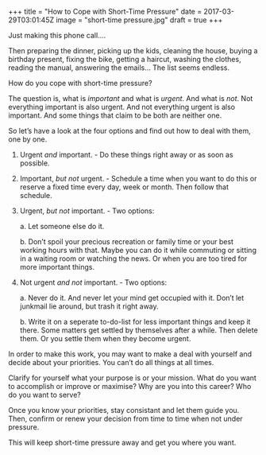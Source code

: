 +++
title = "How to Cope with Short-Time Pressure"
date = 2017-03-29T03:01:45Z
image = "short-time pressure.jpg"
draft = true
+++

Just making this phone call....

Then preparing the dinner, picking up the kids, cleaning the house, buying a birthday present, fixing the bike, getting a haircut, washing the clothes, reading the manual, answering the emails… The list seems endless.

How do you cope with short-time pressure?

The question is, what is *important* and what is *urgent*. And what is *not*. Not everything important is also urgent. And not everything urgent is also important. And some things that claim to be both are neither one.

So let’s have a look at the four options and find out how to deal with them, one by one.

1. Urgent *and* important. - Do these things right away or as soon as possible.

2. Important, *but not* urgent. - Schedule a time when you want to do this or reserve a fixed time every day, week or month. Then follow that schedule.

3. Urgent, *but not* important. - Two options:

    a. Let someone else do it. 

    b. Don’t spoil your precious recreation or family time or your best working hours with that. Maybe you can do it while commuting or sitting in a waiting room or watching the news. Or when you are too tired for more important things.

4. Not urgent *and not* important. - Two options:

    a. Never do it. And never let your mind get occupied with it. Don’t let junkmail lie around, but trash it right away.
    
    b. Write it on a seperate to-do-list for less important things and keep it there. Some matters get settled by themselves after a while. Then delete them. Or you settle them when they become urgent.

In order to make this work, you may want to make a deal with yourself and decide about your priorities. You can’t do all things at all times. 

Clarify for yourself what your purpose is or your mission. What do you want to accomplish or improve or maximise? Why are you into this career? Who do you want to serve? 

Once you know your priorities, stay consistant and let them guide you. Then, confirm or renew your decision from time to time when not under pressure. 

This will keep short-time pressure away and get you where you want.

